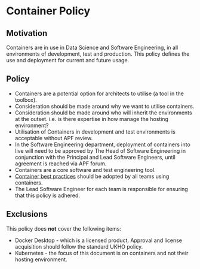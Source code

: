 # Container Policy

## Motivation

Containers are in use in Data Science and Software Engineering, in all environments of development, test and production. This policy defines the use and deployment for current and future usage.

## Policy

* Containers are a potential option for architects to utilise (a tool in the toolbox).
* Consideration should be made around why we want to utilise containers.
* Consideration should be made around who will inherit the environments at the outset. i.e. is there expertise in how manage the hosting environment?
* Utilisation of Containers in development and test environments is acceptable without APF review.
* In the Software Engineering department, deployment of containers into live will need to be approved by The Head of Software Engineering in conjunction with the Principal and Lead Software Engineers, until agreement is reached via APF forum.
* Containers are a core software and test engineering tool.
* [Container best practices](./ContainerBestPractices.md) should be adopted by all teams using containers.
* The Lead Software Engineer for each team is responsible for ensuring that this policy is adhered.

## Exclusions

This policy does **not** cover the following items:

* Docker Desktop - which is a licensed product. Approval and license acquisition should follow the standard UKHO policy.
* Kubernetes - the focus of this document is on containers and not their hosting environment.
